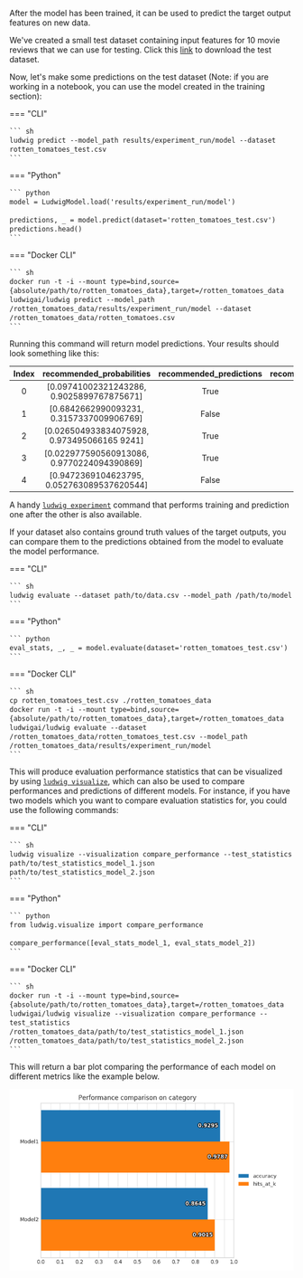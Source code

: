 After the model has been trained, it can be used to predict the target output features on new data.

We've created a small test dataset containing input features for 10 movie reviews that we can use for testing. Click this [link](https://github.com/ludwig-ai/ludwig-docs/raw/getting-started/docs/data/rotten_tomatoes_test.csv) to download the test dataset.

Now, let's make some predictions on the test dataset (Note: if you are working in a notebook, you can use the model created in the training section):

=== "CLI"

    ``` sh
    ludwig predict --model_path results/experiment_run/model --dataset rotten_tomatoes_test.csv
    ```

=== "Python"

    ``` python
    model = LudwigModel.load('results/experiment_run/model')

    predictions, _ = model.predict(dataset='rotten_tomatoes_test.csv')
    predictions.head()
    ```

=== "Docker CLI"

    ``` sh
    docker run -t -i --mount type=bind,source={absolute/path/to/rotten_tomatoes_data},target=/rotten_tomatoes_data ludwigai/ludwig predict --model_path /rotten_tomatoes_data/results/experiment_run/model --dataset /rotten_tomatoes_data/rotten_tomatoes.csv
    ```

Running this command will return model predictions. Your results should look something like this:

| Index |          recommended_probabilities          | recommended_predictions  | recommended_probabilities_False |   recommended_probabilities_True | recommended_probability |
|:-----:|:-------------------------------------------:|:------------------------:|:-------------------------------:|:--------------------------------:|:-----------------------:|
|  0    |  [0.09741002321243286, 0.9025899767875671]  |           True           |             0.097410            |             0.902590             |         0.902590        |
|  1    |  [0.6842662990093231, 0.3157337009906769]   |          False           |            0.684266             |             0.315734             |        0.684266         |
|  2    | [0.026504933834075928, 0.973495066165 9241] |           True           |            0.026505             |             0.973495             |         0.973495        |
|  3    | [0.022977590560913086, 0.9770224094390869]  |           True           |             0.022978            |             0.977022             |         0.977022        |
|  4    | [0.9472369104623795, 0.052763089537620544]  |          False           |             0.947237            |             0.052763             |         0.947237        |

A handy [`ludwig experiment`](https://ludwig-ai.github.io/ludwig-docs/0.4/user_guide/api/LudwigModel/#experiment) command that performs training and prediction one after the other is also available.

If your dataset also contains ground truth values of the target outputs, you can compare them to the predictions obtained from the model to evaluate the model performance.

=== "CLI"

    ``` sh
    ludwig evaluate --dataset path/to/data.csv --model_path /path/to/model
    ```

=== "Python"

    ``` python
    eval_stats, _, _ = model.evaluate(dataset='rotten_tomatoes_test.csv')
    ```

=== "Docker CLI"

    ``` sh
    cp rotten_tomatoes_test.csv ./rotten_tomatoes_data
    docker run -t -i --mount type=bind,source={absolute/path/to/rotten_tomatoes_data},target=/rotten_tomatoes_data ludwigai/ludwig evaluate --dataset /rotten_tomatoes_data/rotten_tomatoes_test.csv --model_path /rotten_tomatoes_data/results/experiment_run/model
    ```

This will produce evaluation performance statistics that can be visualized by using [`ludwig visualize`](https://ludwig-ai.github.io/ludwig-docs/0.4/user_guide/api/visualization/), which can also be used to compare performances and predictions of different models. For instance, if you have two models which you want to compare evaluation statistics for, you could use the following commands:

=== "CLI"

    ``` sh
    ludwig visualize --visualization compare_performance --test_statistics path/to/test_statistics_model_1.json path/to/test_statistics_model_2.json
    ```

=== "Python"

    ``` python
    from ludwig.visualize import compare_performance

    compare_performance([eval_stats_model_1, eval_stats_model_2])
    ```

=== "Docker CLI"

    ``` sh
    docker run -t -i --mount type=bind,source={absolute/path/to/rotten_tomatoes_data},target=/rotten_tomatoes_data ludwigai/ludwig visualize --visualization compare_performance --test_statistics /rotten_tomatoes_data/path/to/test_statistics_model_1.json /rotten_tomatoes_data/path/to/test_statistics_model_2.json
    ```

This will return a bar plot comparing the performance of each model on different metrics like the example below.

![Performance Comparison](https://github.com/ludwig-ai/ludwig-docs/blob/master/docs/images/compare_performance.png?raw=true)
